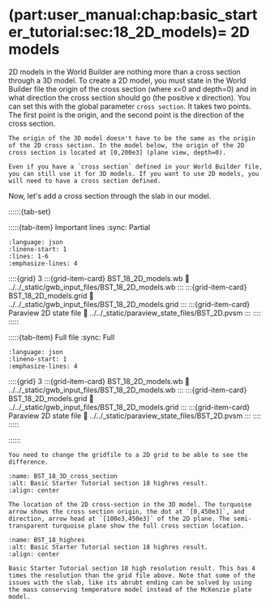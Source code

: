(part:user_manual:chap:basic_starter_tutorial:sec:18_2D_models)=
2D models
=========

2D models in the World Builder are nothing more than a cross section through a 3D model. To create a 2D model, you must state in the World Builder file the origin of the cross section (where x=0 and depth=0) and in what direction the cross section should go (the positive x direction). You can set this with the global parameter `cross section`. It takes two points. The first point is the origin, and the second point is the direction of the cross section. 

```{note}
The origin of the 3D model doesn't have to be the same as the origin of the 2D cross section. In the model below, the origin of the 2D cross section is located at [0,200e3] (plane view, depth=0).
```

```{note}
Even if you have a `cross section` defined in your World Builder file, you can still use it for 3D models. If you want to use 2D models, you will need to have a cross section defined.
```

Now, let's add a cross section through the slab in our model. 

::::::{tab-set}

:::::{tab-item} Important lines
:sync: Partial

```{literalinclude} ../../_static/gwb_input_files/BST_18_2D_models.wb
:language: json
:lineno-start: 1
:lines: 1-6
:emphasize-lines: 4
```
::::{grid} 3
:::{grid-item-card} BST_18_2D_models.wb
:link: ../../_static/gwb_input_files/BST_18_2D_models.wb
:::
:::{grid-item-card} BST_18_2D_models.grid
:link: ../../_static/gwb_input_files/BST_18_2D_models.grid
:::
:::{grid-item-card} Paraview 2D state file 
:link: ../../_static/paraview_state_files/BST_2D.pvsm
:::
::::
:::::

:::::{tab-item} Full file
:sync: Full


```{literalinclude} ../../_static/gwb_input_files/BST_18_2D_models.wb
:language: json
:lineno-start: 1
:emphasize-lines: 4
```

::::{grid} 3
:::{grid-item-card} BST_18_2D_models.wb
:link: ../../_static/gwb_input_files/BST_18_2D_models.wb
:::
:::{grid-item-card} BST_18_2D_models.grid
:link: ../../_static/gwb_input_files/BST_18_2D_models.grid
:::
:::{grid-item-card} Paraview 2D state file 
:link: ../../_static/paraview_state_files/BST_2D.pvsm
:::
::::
:::::

::::::

```{note}
You need to change the gridfile to a 2D grid to be able to see the difference.
```


```{figure} ../../../../doc/sphinx/_static/images/user_manual/basic_starter_tutorial/BST_18_3D_cross_section.png
:name: BST_18_3D_cross_section
:alt: Basic Starter Tutorial section 18 highres result. 
:align: center

The location of the 2D cross-section in the 3D model. The turquoise arrow shows the cross section origin, the dot at `[0,450e3]`, and direction, arrow head at `[100e3,450e3]` of the 2D plane. The semi-transparent turquoise plane show the full cross section location.
```

```{figure} ../../../../doc/sphinx/_static/images/user_manual/basic_starter_tutorial/BST_18.png
:name: BST_18_highres
:alt: Basic Starter Tutorial section 18 highres result. 
:align: center

Basic Starter Tutorial section 18 high resolution result. This has 4 times the resolution than the grid file above. Note that some of the issues with the slab, like its abrubt ending can be solved by using the mass conserving temperature model instead of the McKenzie plate model. 
```
